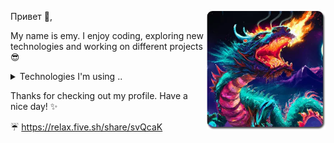 <p>
  <img width="190" align='right' src="./assets/image_sh.webp">
</p>

Привет 👋,

My name is emy. I enjoy coding, exploring new technologies and working on different projects :sunglasses:

<details>
  <summary>Technologies I'm using ..</summary>
  </br>
  
* <a href="https://github.com/nodejs/node">Node</a>
* <a href="https://github.com/facebook/react">React</a>
* <a href="https://github.com/php/php-src">PHP</a>
* <a href="https://www.python.org/">Python</a>
* <a href="https://en.wikipedia.org/wiki/C_Sharp_(programming_language)">C#</a>
* <a href="https://www.mysql.com/">MySQL</a>
* <a href="https://github.com/nginx/nginx">NGINX</a>
* <a href="https://github.com/sass/sass">Sass</a>
* <a href="https://en.wikipedia.org/wiki/Bash_(Unix_shell)">Bash</a>

</details>

Thanks for checking out my profile. Have a nice day! :sparkles:

:umbrella: <a href="https://relax.five.sh/share/svQcaK" target="_blank">https://relax.five.sh/share/svQcaK</a>
